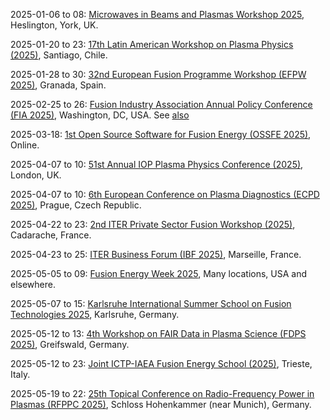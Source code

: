 2025-01-06 to 08: [Microwaves in Beams and Plasmas Workshop 2025](https://indico.ukaea.uk/event/364/ "The Microwaves in Beams and Plasmas Workshop 2025 explores the application of microwave technologies in plasma physics and beam dynamics. Key topics include microwave-driven plasma heating, diagnostics, and control in fusion research, as well as beam acceleration and manipulation in particle accelerators. The workshop fosters discussions on advanced microwave sources, wave-plasma interactions, and their roles in high-energy physics and fusion energy development."), Heslington, York, UK.

2025-01-20 to 23: [17th Latin American Workshop on Plasma Physics (2025)](http://fis.puc.cl/~lawpp/ "This workshop covers plasma physics with a focus on Latin American research. Topics include magnetic confinement fusion, plasma astrophysics, laser-plasma interactions, and dusty plasmas. It addresses theoretical models, experimental diagnostics, and computational simulations, fostering collaboration on plasma applications in energy, space science, and materials processing."), Santiago, Chile.

2025-01-28 to 30: [32nd European Fusion Programme Workshop (EFPW 2025)](https://indico.euro-fusion.org/category/381/ "EFPW 2025 focuses on fusion plasma physics within the European fusion research program. Topics include magnetic confinement, plasma turbulence, and fusion reactor materials. The workshop addresses experimental diagnostics, computational modeling, and strategies for advancing fusion energy, emphasizing tokamak and stellarator research."), Granada, Spain.

2025-02-25 to 26: [Fusion Industry Association Annual Policy Conference (FIA 2025)](https://fusionindustryassociation.org/fia-annual-conference-2025/ "FIA 2025 focuses on fusion energy policy, covering plasma physics advancements and fusion reactor technologies. Topics include magnetic and inertial confinement, plasma diagnostics, and commercialization strategies, addressing regulatory frameworks and industry collaboration for sustainable fusion energy development."), Washington, DC, USA. See [also](https://x.com/Fusion_Industry)

2025-03-18: [1st Open Source Software for Fusion Energy (OSSFE 2025)](https://ossfe.github.io "OSSFE 2025 focuses on open-source software for fusion energy, covering plasma simulation, magnetic confinement modeling, and diagnostic tools. Topics include computational frameworks for tokamaks, stellarators, and fusion reactor design, emphasizing collaborative software development for fusion research."), Online.

2025-04-07 to 10: [51st Annual IOP Plasma Physics Conference (2025)](https://iop.eventsair.com/plasma2025/ "This conference explores plasma physics, covering magnetic confinement, laser-plasma interactions, and plasma astrophysics. Topics include tokamak physics, plasma diagnostics, and inertial fusion, with applications in fusion energy and space science, emphasizing experimental and theoretical advancements."), London, UK.

2025-04-07 to 10: [6th European Conference on Plasma Diagnostics (ECPD 2025)](https://indico.ipp.cas.cz/event/30/ "ECPD 2025 focuses on plasma diagnostics, covering spectroscopy, interferometry, and Thomson scattering. Topics include diagnostic techniques for magnetic and inertial confinement fusion, low-temperature plasmas, and astrophysical plasmas, emphasizing precision measurements for plasma research."), Prague, Czech Republic.

2025-04-22 to 23: [2nd ITER Private Sector Fusion Workshop (2025)](https://indico.iter.org/event/529/ "This workshop focuses on private-sector advancements in fusion energy, covering plasma physics, tokamak technologies, and commercialization strategies. Topics include plasma control, materials for fusion reactors, and industry-academia collaboration, emphasizing practical steps toward fusion power."), Cadarache, France.

2025-04-23 to 25: [ITER Business Forum (IBF 2025)](https://iterbusinessforum.com/homepage.aspx "IBF 2025 focuses on fusion energy business opportunities, covering plasma physics, tokamak engineering, and supply chain development. Topics include plasma confinement, fusion materials, and industry partnerships, emphasizing commercial pathways for ITER and fusion energy deployment."), Marseille, France.

2025-05-05 to 09: [Fusion Energy Week 2025](https://usfusionenergy.org/fusion-energy-week "Fusion Energy Week 2025 focuses on fusion energy, covering plasma confinement, fusion reactor design, and plasma diagnostics. Topics include tokamak physics, inertial fusion, and materials for fusion, emphasizing advancements toward sustainable fusion power and industry collaboration."), Many locations, USA and elsewhere.

2025-05-07 to 15: [Karlsruhe International Summer School on Fusion Technologies 2025](https://summerschool.fusion.kit.edu/ "This summer school explores fusion technologies, focusing on plasma physics, magnetic confinement, and fusion reactor engineering. Topics include tokamak and stellarator design, plasma diagnostics, and fusion materials, with applications in sustainable energy, emphasizing theoretical and practical advancements in fusion research."), Karlsruhe, Germany.

2025-05-12 to 13: [4th Workshop on FAIR Data in Plasma Science (FDPS 2025)](https://plasma-mds.org/ws-fair-data-plasma-science-4.html "FDPS 2025 focuses on FAIR data principles in plasma science, covering data management, interoperability, and open-access frameworks. Topics include plasma diagnostics, simulation data, and applications in fusion research and astrophysics, emphasizing standardized data practices for collaboration."), Greifswald, Germany.

2025-05-12 to 23: [Joint ICTP-IAEA Fusion Energy School (2025)](https://indico.ictp.it/event/10834 "This school explores fusion energy, focusing on plasma physics, magnetic confinement, and fusion reactor technologies. Topics include tokamak and stellarator physics, plasma instabilities, and fusion diagnostics, with applications in sustainable energy, emphasizing theoretical and experimental training."), Trieste, Italy.

2025-05-19 to 22: [25th Topical Conference on Radio-Frequency Power in Plasmas (RFPPC 2025)](https://ipp.mpg.de/rfppc2025 "RFPPC 2025 focuses on radio-frequency power in plasmas, covering RF heating, current drive, and plasma diagnostics. Topics include ion cyclotron resonance, RF wave propagation, and applications in magnetic fusion devices, emphasizing advancements in plasma control for fusion energy."), Schloss Hohenkammer (near Munich), Germany.

